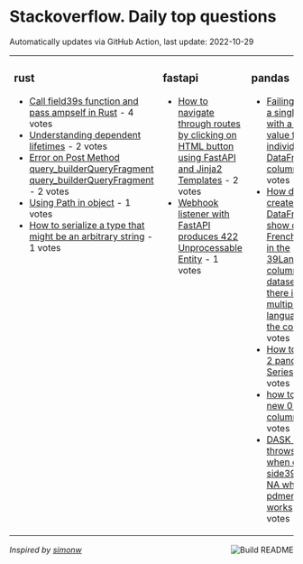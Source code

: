 # Stackoverflow. Daily top questions 

Automatically updates via GitHub Action, last update: <!-- date starts -->2022-10-29<!-- date ends -->


<table><tr><td valign="top" width="33%">

### rust
<!-- rust starts -->
* [Call field39s function and pass ampself in Rust](https://stackoverflow.com/questions/74247722/call-fields-function-and-pass-self-in-rust) - 4 votes
* [Understanding dependent lifetimes](https://stackoverflow.com/questions/74239949/understanding-dependent-lifetimes) - 2 votes
* [Error on Post Method query_builderQueryFragment  query_builderQueryFragment](https://stackoverflow.com/questions/74230061/error-on-post-method-query-builderqueryfragment-query-builderqueryfragment) - 2 votes
* [Using Path in object](https://stackoverflow.com/questions/74235191/using-path-in-object) - 1 votes
* [How to serialize a type that might be an arbitrary string](https://stackoverflow.com/questions/74247154/how-to-serialize-a-type-that-might-be-an-arbitrary-string) - 1 votes
<!-- rust ends -->
</td><td valign="top" width="34%">


### fastapi
<!-- fastapi starts -->
* [How to navigate through routes by clicking on HTML button using FastAPI and Jinja2 Templates](https://stackoverflow.com/questions/74237542/how-to-navigate-through-routes-by-clicking-on-html-button-using-fastapi-and-jinj) - 2 votes
* [Webhook listener with FastAPI produces 422 Unprocessable Entity](https://stackoverflow.com/questions/74235378/webhook-listener-with-fastapi-produces-422-unprocessable-entity) - 1 votes
<!-- fastapi ends -->
</td><td valign="top" width="34%">


### pandas
<!-- pandas starts -->
* [Failing Replace a single value with a new value for an individual DataFrame column](https://stackoverflow.com/questions/74244996/failing-replace-a-single-value-with-a-new-value-for-an-individual-dataframe-col) - 4 votes
* [How do I create my DataFrame to show only French movies in the 39Language39 column of my dataset where there is multiple languages in the column](https://stackoverflow.com/questions/74242920/how-do-i-create-my-dataframe-to-show-only-french-movies-in-the-language-column) - 3 votes
* [How to merge 2 pandas Series](https://stackoverflow.com/questions/74230257/how-to-merge-2-pandas-series) - 3 votes
* [how to make a new 0 and 1 column](https://stackoverflow.com/questions/74230172/how-to-make-a-new-0-and-1-column) - 3 votes
* [DASK merge throws error when one side39s key is NA whereas pdmerge works](https://stackoverflow.com/questions/74237866/dask-merge-throws-error-when-one-sides-key-is-na-whereas-pd-merge-works) - 3 votes
<!-- pandas ends -->
</td></tr></table>

<a href="https://github.com/hp0404/hp0404/actions"><img src="https://github.com/hp0404/hp0404/workflows/Build%20README/badge.svg" align="right" alt="Build README"></a> <p>*Inspired by  [simonw](https://github.com/simonw/simonw)*</p>
